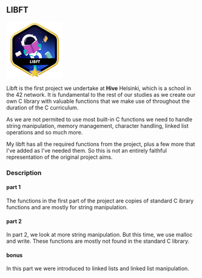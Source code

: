 
## **LIBFT**

![LIBFT](https://github.com/beatrizdile/beatrizdile-utils/blob/master/libftm.png "libft")

Libft is the first project we undertake at **Hive** Helsinki, which is a school in the 42 network. It is fundamental to the rest of our studies as we create our own C library with valuable functions that we make use of throughout the duration of the C curriculum. 

As we are not permited to use most built-in C functions we need to handle string manipulation, memory management, character handling, linked list operations and so much more.

My libft has all the required functions from the project, plus a few more that I've added as I've needed them. So this is not an entirely faithful representation of the original project aims.

### **Description**

#### **part 1**

The functions in the first part of the project are copies of standard C ibrary functions and are mostly for string manipulation.

#### **part 2**

In part 2, we look at more string manipulation. But this time, we use malloc and write. These functions are mostly not found in the standard C library.

#### **bonus**

In this part we were introduced to linked lists and linked list manipulation.
